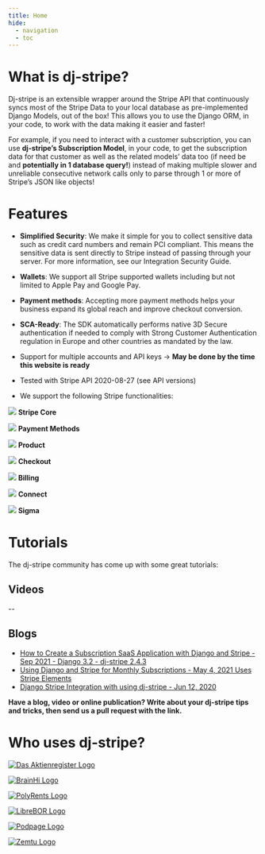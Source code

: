 ```yaml
---
title: Home
hide:
  - navigation
  - toc
---
```


<div markdown="1" class="mdx-what-is mdx-wrapper">

# What is dj-stripe?

Dj-stripe is an extensible wrapper around the Stripe API that continuously syncs most of the Stripe Data to your local database as pre-implemented Django Models, out of the box! This allows you to use the Django ORM, in your code, to work with the data making it easier and faster!

For example, if you need to interact with a customer subscription, you can use **dj-stripe’s Subscription Model**, in your code, to get the subscription data for that customer as well as the related models’ data too (if need be and **potentially in 1 database query!**) instead of making multiple slower and unreliable consecutive network calls only to parse through 1 or more of Stripe’s JSON like objects!
</div>


<div markdown="1" class="mdx-features">
<div markdown="1" class="mdx-wrapper">

# Features

* **Simplified Security**: We make it simple for you to collect sensitive data such as credit card numbers and remain PCI compliant. This means the sensitive data is sent directly to Stripe instead of passing through your server. For more information, see our Integration Security Guide.

* **Wallets**: We support all Stripe supported wallets including but not limited to Apple Pay and Google Pay.

* **Payment methods**: Accepting more payment methods helps your business expand its global reach and improve checkout conversion.

* **SCA-Ready**: The SDK automatically performs native 3D Secure authentication if needed to comply with Strong Customer Authentication regulation in Europe and other countries as mandated by the law.

* Support for multiple accounts and API keys → **May be done by the time this website is ready**

* Tested with Stripe API 2020-08-27 (see API versions)

* We support the following Stripe functionalities:

<div markdown="1" class="mdx-features__icons">

![](assets/stripe-core.svg)
**Stripe Core**

![](assets/payment.svg)
**Payment Methods**

![](assets/product.svg)
**Product**

![](assets/checkout.svg)
**Checkout**

![](assets/billing.svg)
**Billing**

![](assets/connect.svg)
**Connect**

![](assets/sigma.svg)
**Sigma**

</div>

</div>
</div>

<div markdown="1" class="mdx-tutorials mdx-wrapper">

# Tutorials

The dj-stripe community has come up with some great tutorials:

## Videos

--

## Blogs

* [How to Create a Subscription SaaS Application with Django and Stripe - Sep 2021 - Django 3.2 - dj-stripe 2.4.3](https://www.saaspegasus.com/guides/django-stripe-integrate/)
* [Using Django and Stripe for Monthly Subscriptions - May 4, 2021 Uses Stripe Elements](https://ordinarycoders.com/blog/article/django-stripe-monthly-subscription)
* [Django Stripe Integration with using dj-stripe - Jun 12, 2020](https://kartaca.com/en/django-stripe-integration-using-dj-stripe/)


**Have a blog, video or online publication? Write about your dj-stripe tips and tricks, then send us a pull request with the link.**
</div>

<div markdown="1" class="mdx-who-uses">
<div markdown="1" class="mdx-wrapper">

# Who uses dj-stripe?

<div markdown="1" class="mdx-companies">

[![Das Aktienregister Logo](assets/leaf.png)](https://www.das-aktienregister.ch/)

[![BrainHi Logo](assets/brainhi.png)](https://brainhi.com/)

[![PolyRents Logo](assets/polyrents.png)](https://polyrents.com/)

[![LibreBOR Logo](assets/librebor.png)](https://librebor.me/)

[![Podpage Logo](assets/podpage.png)](https://www.podpage.com/)

[![Zemtu Logo](assets/zemtu.svg)](https://zemtu.com/)

</div>
</div>
</div>
